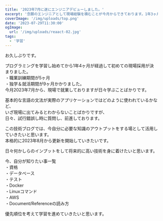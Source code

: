 ```yaml
---
title: '2023年7月に遂にエンジニアデビューしました。'
excerpt: '念願のエンジニアとして現場経験を積むことが今月からできております。1年3ヶ月程、独学や就活をしてまいりましたがひとまずは現場経験を日々できていることを大変嬉しく思います。'
coverImage: '/img/uploads/top.png'
date: '2023-07-29T11:30:00'
ogImage:
  url: '/img/uploads/reaact-02.jpg'
tags:
  - '学習'
---
```


お久しぶりです。  
  
プログラミングを学習し始めてから1年4ヶ月が経過して初めての現場採用が決まりました。  
・職業訓練期間が5ヶ月  
・独学＆就活期間が9ヶ月かかりました。  
今月2023年7月から、現場で就業しておりますが日々学ぶことばかりです。  
  
基本的な言語の文法が実際のアプリケーションではどのように使われているかなど、  
いざ現場に出てみるとわからないことばかりですが、  
日々、試行錯誤し時に質問し、前進しております。  
  
この技術ブログでは、今自分に必要な知識のアウトプットをする場として活用していきたいと思います。  
本格的に2023年8月から更新を開始していきたいです。  
  
日々何かしらのインプットをして将来的に高い技術を身に着けたいと思います。  
  
今、自分が知りたい事一覧  
・資格  
・データベース  
・テスト  
・Docker  
・Linuxコマンド  
・AWS  
・Document/Referenceの読み方  
  
優先順位を考えて学習を進めていきたいと思います。


